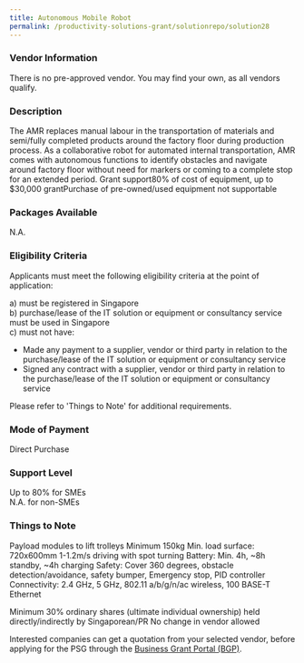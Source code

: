 ```yaml
---
title: Autonomous Mobile Robot
permalink: /productivity-solutions-grant/solutionrepo/solution28
---
```


### Vendor Information
There is no pre-approved vendor. You may find your own, as all vendors qualify.

### Description

The AMR replaces manual labour in the transportation of materials and semi/fully completed products around the factory floor during production process. As a collaborative robot for automated internal transportation, AMR comes with autonomous functions to identify obstacles and navigate around factory floor without need for markers or coming to a complete stop for an extended period. Grant support80% of cost of equipment, up to $30,000 grantPurchase of pre-owned/used equipment not supportable

### Packages Available

N.A.

### Eligibility Criteria

Applicants must meet the following eligibility criteria at the point of application:

a) must be registered in Singapore <br>
b) purchase/lease of the IT solution or equipment or consultancy service must be used in Singapore <br>
c) must not have:
- Made any payment to a supplier, vendor or third party in relation to the purchase/lease of the IT solution or equipment or consultancy service
- Signed any contract with a supplier, vendor or third party in relation to the purchase/lease of the IT solution or equipment or consultancy service

Please refer to 'Things to Note' for additional requirements.

### Mode of Payment
Direct Purchase

### Support Level
Up to 80% for SMEs <br>
N.A. for non-SMEs

### Things to Note
Payload modules to lift trolleys Minimum  150kg
Min. load surface: 720x600mm
1-1.2m/s driving with spot turning
Battery: Min. 4h, ~8h standby, ~4h charging
Safety: Cover 360 degrees, obstacle detection/avoidance, safety bumper, Emergency stop, PID controller
Connectivity: 2.4 GHz, 5 GHz, 802.11 a/b/g/n/ac wireless, 100 BASE-T Ethernet

Minimum 30% ordinary shares (ultimate individual ownership) held directly/indirectly by Singaporean/PR
No change in vendor allowed

Interested companies can get a quotation from your selected vendor, before applying for the PSG through the <a target='_blank' href='https://www.businessgrants.gov.sg/'>Business Grant Portal (BGP)</a>.
